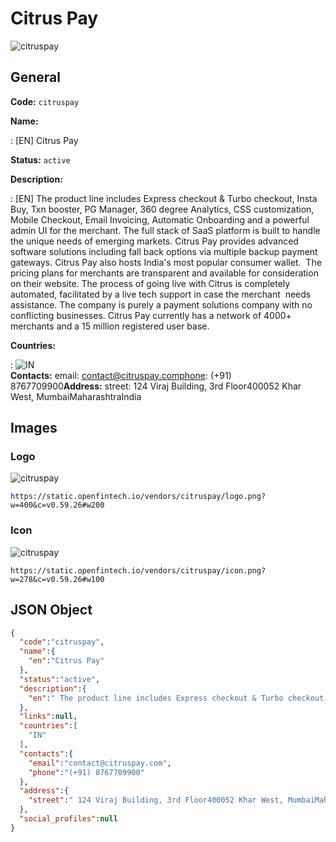 
# Citrus Pay 
![citruspay](https://static.openfintech.io/vendors/citruspay/logo.png?w=400&c=v0.59.26#w200)  

## General 
 
**Code:** `citruspay` 
 
**Name:** 
 
:	[EN] Citrus Pay 
 
**Status:** `active` 
 
**Description:** 
 
: [EN]  The product line includes Express checkout & Turbo checkout, Insta Buy, Txn booster, PG Manager, 360 degree Analytics, CSS customization, Mobile Checkout, Email Invoicing, Automatic Onboarding and a powerful admin UI for the merchant. The full stack of SaaS platform is built to handle the unique needs of emerging markets. Citrus Pay provides advanced software solutions including fall back options via multiple backup payment gateways. Citrus Pay also hosts India's most popular consumer wallet.  The pricing plans for merchants are transparent and available for consideration on their website. The process of going live with Citrus is completely automated, facilitated by a live tech support in case the merchant  needs assistance. The company is purely a payment solutions company with no conflicting businesses. Citrus Pay currently has a network of 4000+ merchants and a 15 million registered user base.   
 
 
**Countries:** 
 
:	![IN](https://cdnjs.cloudflare.com/ajax/libs/flag-icon-css/3.3.0/flags/4x3/in.svg#w24)  
**Contacts:** 
email: contact@citruspay.comphone: (+91) 8767709900**Address:** 
street:  124 Viraj Building, 3rd Floor400052 Khar West, MumbaiMaharashtraIndia  

## Images 

### Logo 
 
![citruspay](https://static.openfintech.io/vendors/citruspay/logo.png?w=400&c=v0.59.26#w200)  

```
https://static.openfintech.io/vendors/citruspay/logo.png?w=400&c=v0.59.26#w200
```  

### Icon 
 
![citruspay](https://static.openfintech.io/vendors/citruspay/icon.png?w=278&c=v0.59.26#w100)  

```
https://static.openfintech.io/vendors/citruspay/icon.png?w=278&c=v0.59.26#w100
```  

## JSON Object 

```json
{
  "code":"citruspay",
  "name":{
    "en":"Citrus Pay"
  },
  "status":"active",
  "description":{
    "en":" The product line includes Express checkout & Turbo checkout, Insta Buy, Txn booster, PG Manager, 360 degree Analytics, CSS customization, Mobile Checkout, Email Invoicing, Automatic Onboarding and a powerful admin UI for the merchant. The full stack of SaaS platform is built to handle the unique needs of emerging markets. Citrus Pay provides advanced software solutions including fall back options via multiple backup payment gateways. Citrus Pay also hosts India's most popular consumer wallet. \u00a0The pricing plans for merchants are transparent and available for consideration on their website. The process of going live with Citrus is completely automated, facilitated by a live tech support in case the merchant \u00a0needs assistance. The company is purely a payment solutions company with no conflicting businesses. Citrus Pay currently has a network of 4000+ merchants and a 15 million registered user base.\u00a0 "
  },
  "links":null,
  "countries":[
    "IN"
  ],
  "contacts":{
    "email":"contact@citruspay.com",
    "phone":"(+91) 8767709900"
  },
  "address":{
    "street":" 124 Viraj Building, 3rd Floor400052 Khar West, MumbaiMaharashtraIndia "
  },
  "social_profiles":null
}
```  
